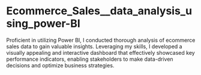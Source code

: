 # Ecommerce_Sales__data_analysis_using_power-BI
Proficient in utilizing Power BI, I conducted thorough analysis of ecommerce sales data to gain valuable insights. Leveraging my skills, I developed a visually appealing and interactive dashboard that effectively showcased key performance indicators, enabling stakeholders to make data-driven decisions and optimize business strategies.
